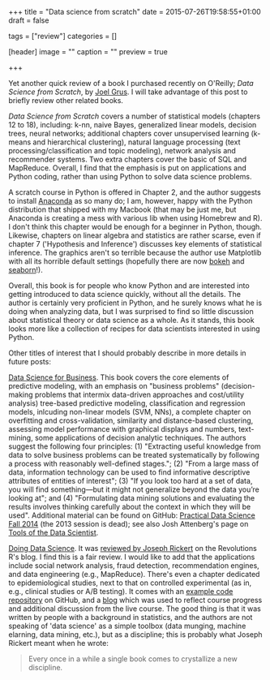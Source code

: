 +++
title = "Data science from scratch"
date = 2015-07-26T19:58:55+01:00
draft = false

tags = ["review"]
categories = []

[header]
image = ""
caption = ""
preview = true

+++

Yet another quick review of a book I purchased recently on O'Reilly; *Data Science from Scratch*, by [Joel Grus](http://joelgrus.com). I will take advantage of this post to briefly review other related books.

*Data Science from Scratch* covers a number of statistical models (chapters 12 to 18), including: k-nn, naive Bayes, generalized linear models, decision trees, neural networks; additional chapters cover unsupervised learning (k-means and hierarchical clustering), natural language processing (text processing/classification and topic modeling), network analysis and recommender systems. Two extra chapters cover the basic of SQL and MapReduce. Overall, I find that the emphasis is put on applications and Python coding, rather than using Python to solve data science problems.

A scratch course in Python is offered in Chapter 2, and the author suggests to install [Anaconda](http://continuum.io/downloads) as so many do; I am, however, happy with the Python distribution that shipped with my Macbook (that may be just me, but Anaconda is creating a mess with various lib when using Homebrew and R). I don't think this chapter would be enough for a beginner in Python, though. Likewise, chapters on linear algebra and statistics are rather scarse, even if chapter 7 ('Hypothesis and Inference') discusses key elements of statistical inference. The graphics aren't so terrible because the author use Matplotlib with all its horrible default settings (hopefully there are now [bokeh](http://bokeh.pydata.org/en/latest/) and [seaborn](http://stanford.edu/~mwaskom/software/seaborn/)!).

Overall, this book is for people who know Python and are interested into getting introduced to data science quickly, without all the details. The author is certainly very proficient in Python, and he surely knows what he is doing when analyzing data, but I was surprised to find so little discussion about  statistical theory or data science as a whole. As it stands, this book looks more like a collection of recipes for data scientists interested in using Python.

Other titles of interest that I should probably describe in more details in future posts: 

<i class="fa fa-external-link fa-1x"></i>  [Data Science for Business](http://www.data-science-for-biz.com). This book covers the core elements of predictive modeling, with an emphasis on "business problems" (decision-making problems that intermix data-driven approaches and cost/utility analysis) tree-based predictive modeling, classification and regression models, inlcuding non-linear models (SVM, NNs), a complete chapter on overfitting and cross-validation, similarity and distance-based clustering, assessing model performance with graphical displays and numbers, text-mining, some applications of decision analytic techniques. The authors suggest the following four principles: (1) "Extracting useful knowledge from data to solve business problems can be treated systematically by following a process with reasonably well-defined stages."; (2) "From a large mass of data, information technology can be used to find informative descriptive attributes of entities of interest"; (3) "If you look too hard at a set of data, you will find something—but it might not generalize beyond the data you’re looking at"; and (4) "Formulating data mining solutions and evaluating the results involves thinking carefully about the context in which they will be used".  Additional material can be found on GitHub: [Practical Data Science Fall 2014](https://github.com/jattenberg/PDS-Spring-2014) (the 2013 session is dead); see also Josh Attenberg's page on [Tools of the Data Scientist](http://people.stern.nyu.edu/ja1517/datascience.html).

<i class="fa fa-external-link fa-1x"></i>  [Doing Data Science](http://shop.oreilly.com/product/0636920028529.do). It was [reviewed by Joseph Rickert](http://goo.gl/29S0Wu) on the Revolutions R's blog. I find this is a fair review. I would like to add that the applications include social network analysis, fraud detection, recommendation engines, and data engineering (e.g., MapReduce). There's even a chapter dedicated to epidemiological studies, next to that on controlled experimental (as in, e.g., clinical studies or A/B testing). It comes with an [example code repository](https://github.com/oreillymedia/doing_data_science) on GitHub, and a [blog](http://columbiadatascience.com/doing-data-science/) which was used to reflect course progress and additional discussion from the live course. The good thing is that it was written by people with a background in statistics, and the authors are not speaking of 'data science' as a simple toolbox (data munging, machine elarning, data mining, etc.), but as a discipline; this is probably what Joseph Rickert meant when he wrote:

> Every once in a while a single book comes to crystallize a new discipline.

